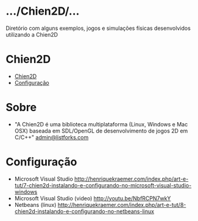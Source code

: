 .../Chien2D/...
===============
Diretório com alguns exemplos, jogos e simulações físicas desenvolvidos utilizando a Chien2D

# Chien2D
 
* [Chien2D](#about)
* [Configuração](#configuration)
 

# <a name="about"></a>Sobre
* "A Chien2D é uma biblioteca multiplataforma (Linux, Windows e Mac OSX) baseada em SDL/OpenGL de desenvolvimento de jogos 2D em C/C++" <admin@listforks.com>


# <a name="configuration"></a>Configuração
* Microsoft Visual Studio <http://henriquekraemer.com/index.php/art-e-tut/7-chien2d-instalando-e-configurando-no-microsoft-visual-studio-windows>
* Microsoft Visual Studio (video) <http://youtu.be/NbfRCPN7wkY>
* Netbeans (linux) <http://henriquekraemer.com/index.php/art-e-tut/8-chien2d-instalando-e-configurando-no-netbeans-linux>
